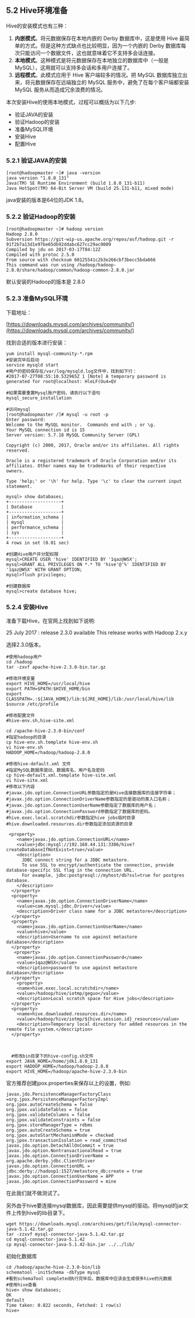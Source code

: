 ## 5.2 Hive环境准备

Hive的安装模式也有三种：

1. **内嵌模式**。将元数据保存在本地内嵌的 Derby 数据库中，这是使用 Hive 最简单的方式。但是这种方式缺点也比较明显，因为一个内嵌的 Derby 数据库每次只能访问一个数据文件，这也就意味着它不支持多会话连接。
2. **本地模式**。这种模式是将元数据保存在本地独立的数据库中（一般是 MySQL），这用就可以支持多会话和多用户连接了。
3. **远程模式**。此模式应用于 Hive 客户端较多的情况。把 MySQL 数据库独立出来，将元数据保存在远端独立的 MySQL 服务中，避免了在每个客户端都安装 MySQL 服务从而造成冗余浪费的情况。

本次安装Hive的使用本地模式，过程可以概括为以下几步:

* 验证JAVA的安装
* 验证Hadoop的安装
* 准备MySQL环境
* 安装Hive
* 配置Hive

### 5.2.1 验证JAVA的安装

```
[root@hadoopmaster ~]# java -version
java version "1.8.0_131"
Java(TM) SE Runtime Environment (build 1.8.0_131-b11)
Java HotSpot(TM) 64-Bit Server VM (build 25.131-b11, mixed mode)
```

java安装的版本是64位的JDK 1.8。

### 5.2.2 验证Hadoop的安装

```
[root@hadoopmaster ~]# hadoop version
Hadoop 2.8.0
Subversion https://git-wip-us.apache.org/repos/asf/hadoop.git -r 91f2b7a13d1e97be65db92ddabc627cc29ac0009
Compiled by jdu on 2017-03-17T04:12Z
Compiled with protoc 2.5.0
From source with checksum 60125541c2b3e266cbf3becc5bda666
This command was run using /hadoop/hadoop-2.8.0/share/hadoop/common/hadoop-common-2.8.0.jar
```

默认安装的Hadoop的版本是 2.8.0

### 5.2.3 准备MySQL环境

下载地址：

[https://downloads.mysql.com/archives/community/](https://downloads.mysql.com/archives/community/)

找到合适的版本进行安装：

```
yum install mysql-community-*.rpm
#安装完毕后启动
service mysqld start
#用户的密码保存在/var/log/mysqld.log文件中，找到如下行：
#2017-07-27T08:55:10.532965Z 1 [Note] A temporary password is generated for root@localhost: HleLF(Ou4=QV

#如果需要重置Mysql账户密码，请执行以下语句
mysql_secure_installation

#访问mysql
[root@hadoopmaster /]# mysql -u root -p
Enter password: 
Welcome to the MySQL monitor.  Commands end with ; or \g.
Your MySQL connection id is 15
Server version: 5.7.18 MySQL Community Server (GPL)

Copyright (c) 2000, 2017, Oracle and/or its affiliates. All rights reserved.

Oracle is a registered trademark of Oracle Corporation and/or its
affiliates. Other names may be trademarks of their respective
owners.

Type 'help;' or '\h' for help. Type '\c' to clear the current input statement.

mysql> show databases;
+--------------------+
| Database           |
+--------------------+
| information_schema |
| mysql              |
| performance_schema |
| sys                |
+--------------------+
4 rows in set (0.01 sec)

#创建Hive用户并分配权限
mysql>CREATE USER 'hive' IDENTIFIED BY '1qaz@WSX';
mysql>GRANT ALL PRIVILEGES ON *.* TO 'hive'@'%' IDENTIFIED BY '1qaz@WSX' WITH GRANT OPTION;
mysql>flush privileges;

#创建数据库
mysql>create database hive;
```

### 5.2.4 安装Hive

准备下载Hive，在官网上找到如下说明:

25 July 2017 : release 2.3.0 available This release works with Hadoop 2.x.y

选择2.3.0版本。

```
#使用hadoop用户
cd /hadoop
tar -zxvf apache-hive-2.3.0-bin.tar.gz

#修改环境变量
export HIVE_HOME=/usr/local/hive
export PATH=$PATH:$HIVE_HOME/bin
export CLASSPATH=.:${JAVA_HOME}/lib:${JRE_HOME}/lib:/usr/local/hive/lib
$source /etc/profile

#修改配置文件
#hive-env.sh,hive-site.xml 

cd /apache-hive-2.3.0-bin/conf
#指定hadoop的目录
cp hive-env.sh.template hive-env.sh
vi hive-env.sh
HADOOP_HOME=/hadoop/hadoop-2.8.0

#修改hive-default.xml 文件
#指定MySQL数据库驱动、数据库名、用户名及密码
cp hive-default.xml.template hive-site.xml
vi hive-site.xml
#修改以下内容
#javax.jdo.option.ConnectionURL参数指定的是Hive连接数据库的连接字符串；
#javax.jdo.option.ConnectionDriverName参数指定的是驱动的类入口名称；
#javax.jdo.option.ConnectionUserName参数指定了数据库的用户名；
#javax.jdo.option.ConnectionPassword参数指定了数据库的密码。
#hive.exec.local.scratchdir参数指定hive jobs临时目录
#hive.downloaded.resources.dir参数指定添加资源的目录

 <property>
    <name>javax.jdo.option.ConnectionURL</name>
    <value>jdbc:mysql://192.168.44.131:3306/hive?createDatabaseIfNotExist=true</value>
    <description>
      JDBC connect string for a JDBC metastore.
      To use SSL to encrypt/authenticate the connection, provide database-specific SSL flag in the connection URL.
      For example, jdbc:postgresql://myhost/db?ssl=true for postgres database.
    </description>
  </property>
  <property>
    <name>javax.jdo.option.ConnectionDriverName</name>
    <value>com.mysql.jdbc.Driver</value>
    <description>Driver class name for a JDBC metastore</description>
  </property>
  <property>
    <name>javax.jdo.option.ConnectionUserName</name>
    <value>hive</value>
    <description>Username to use against metastore database</description>
  </property>
   <property>
    <name>javax.jdo.option.ConnectionPassword</name>
    <value>1qaz@WSX</value>
    <description>password to use against metastore database</description>
  </property>
    <property>
    <name>hive.exec.local.scratchdir</name>
    <value>/hadoop/hive/iotmp/geguo</value>
    <description>Local scratch space for Hive jobs</description>
  </property>
  <property>
    <name>hive.downloaded.resources.dir</name>
    <value>/hadoop/hive/iotmp/${hive.session.id}_resources</value>
    <description>Temporary local directory for added resources in the remote file system.</description>
  </property>



  #修改bin目录下的hive-config.sh文件
export JAVA_HOME=/home/jdk1.8.0_131
export HADOOP_HOME=/hadoop/hadoop-2.8.0
export HIVE_HOME=/hadoop/apache-hive-2.3.0-bin
```

官方推荐创建jpox.properties来保存以上的设置，例如:

```
javax.jdo.PersistenceManagerFactoryClass =org.jpox.PersistenceManagerFactoryImpl
org.jpox.autoCreateSchema = false
org.jpox.validateTables = false
org.jpox.validateColumns = false
org.jpox.validateConstraints = false
org.jpox.storeManagerType = rdbms
org.jpox.autoCreateSchema = true
org.jpox.autoStartMechanismMode = checked
org.jpox.transactionIsolation = read_committed
javax.jdo.option.DetachAllOnCommit = true
javax.jdo.option.NontransactionalRead = true
javax.jdo.option.ConnectionDriverName = org.apache.derby.jdbc.ClientDriver
javax.jdo.option.ConnectionURL = jdbc:derby://hadoop1:1527/metastore_db;create = true
javax.jdo.option.ConnectionUserName = APP
javax.jdo.option.ConnectionPassword = mine
```

在此我们就不做测试了。

另外由于hive要连接mysql数据库，因此需要提供mysql的驱动。将mysql的jar文件上传到hive的lib目录下。

```
wget https://downloads.mysql.com/archives/get/file/mysql-connector-java-5.1.42.tar.gz
tar -zzxvf mysql-connector-java-5.1.42.tar.gz 
cd mysql-connector-java-5.1.42
cp mysql-connector-java-5.1.42-bin.jar ../../lib/
```

初始化数据库

```
cd /hadoop/apache-hive-2.3.0-bin/lib
schematool -initSchema -dbType mysql
#看到schemaTool completed执行完毕后，数据库中应该会生成很多hive的元数据
#使用hive查看
hive> show databases;
OK
default
Time taken: 0.822 seconds, Fetched: 1 row(s)
hive> 

```



